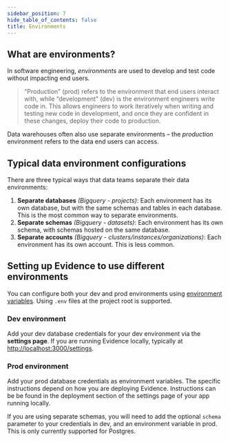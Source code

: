 ```yaml
---
sidebar_position: 7
hide_table_of_contents: false
title: Environments
---
```


## What are environments?

In software engineering, _environments_ are used to develop and test code without impacting end users.

> “Production” (prod) refers to the environment that end users interact with, while “development” (dev) is the environment engineers write code in. This allows engineers to work iteratively when writing and testing new code in development, and once they are confident in these changes, deploy their code to production.

Data warehouses often also use separate environments – the _production_ environment refers to the data end users can access.

## Typical data environment configurations

There are three typical ways that data teams separate their data environments:

1. **Separate databases** _(Bigquery - projects)_: Each environment has its own database, but with the same schemas and tables in each database. This is the most common way to separate environments.
2. **Separate schemas** _(Bigquery - datasets)_: Each environment has its own schema, with schemas hosted on the same database.
3. **Separate accounts** _(Bigquery - clusters/instances/organizations)_: Each environment has its own account. This is less common.

## Setting up Evidence to use different environments

You can configure both your dev and prod environments using [environment variables](/reference/cli#environment-variables). Using `.env` files at the project root is supported.

### Dev environment

Add your dev database credentials for your dev environment via the **settings page**. If you are running Evidence locally, typically at [http://localhost:3000/settings](http://localhost:3000/settings).

### Prod environment

Add your prod database credentials as environment variables. The specific instructions depend on how you are deploying Evidence. Instructions can be be found in the deployment section of the settings page of your app running locally.

<Alert status=info>

If you are using separate schemas, you will need to add the optional `schema` parameter to your credentials in dev, and an environment variable in prod. This is only currently supported for Postgres.

</Alert>
